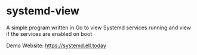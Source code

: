 # systemd-view
A simple program written in Go to view Systemd services running and view if the services are enabled on boot

Demo Website: https://systemd.ell.today
